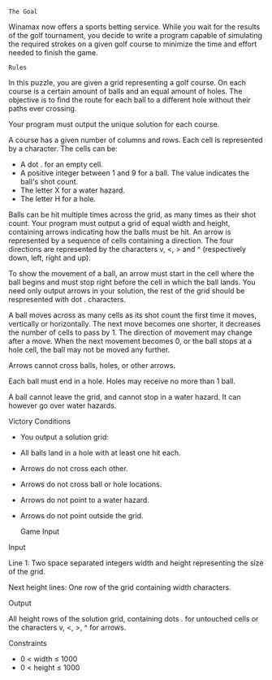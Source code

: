 	The Goal

Winamax now offers a sports betting service.
While you wait for the results of the golf tournament, you decide to write a program capable of simulating the required strokes on a given golf course to minimize the time and effort needed to finish the game.
 
 	Rules

In this puzzle, you are given a grid representing a golf course.
On each course is a certain amount of balls and an equal amount of holes. The objective is to find the route for each ball to a different hole without their paths ever crossing.

Your program must output the unique solution for each course.

A course has a given number of columns and rows. Each cell is represented by a character.
The cells can be:
* A dot . for an empty cell.
* A positive integer between 1 and 9 for a ball. The value indicates the ball's shot count.
* The letter X for a water hazard.
* The letter H for a hole.

Balls can be hit multiple times across the grid, as many times as their shot count.
Your program must output a grid of equal width and height, containing arrows indicating how the balls must be hit.
An arrow is represented by a sequence of cells containing a direction.
The four directions are represented by the characters v, <, > and ^ (respectively down, left, right and up).

To show the movement of a ball, an arrow must start in the cell where the ball begins and must stop right before the cell in which the ball lands.
You need only output arrows in your solution, the rest of the grid should be respresented with dot . characters.

A ball moves across as many cells as its shot count the first time it moves, vertically or horizontally. The next move becomes one shorter, it decreases the number of cells to pass by 1. The direction of movement may change after a move. When the next movement becomes 0, or the ball stops at a hole cell, the ball may not be moved any further.

Arrows cannot cross balls, holes, or other arrows.

Each ball must end in a hole. Holes may receive no more than 1 ball.

A ball cannot leave the grid, and cannot stop in a water hazard. It can however go over water hazards.

Victory Conditions
* You output a solution grid:
* All balls land in a hole with at least one hit each.
* Arrows do not cross each other.
* Arrows do not cross ball or hole locations.
* Arrows do not point to a water hazard.
* Arrows do not point outside the grid.
 
  	Game Input
 
Input
 
Line 1: Two space separated integers width and height representing the size of the grid.
 
Next height lines: One row of the grid containing width characters.
 
Output
 
All height rows of the solution grid, containing dots . for untouched cells or the characters v, <, >, ^ for arrows.
 
Constraints
* 0 < width ≤ 1000
* 0 < height ≤ 1000